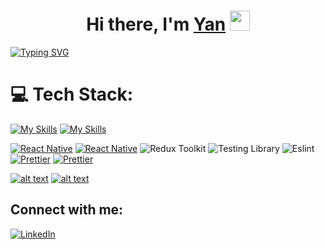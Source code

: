 <h1 align="center">Hi there, I'm <a href="https://www.linkedin.com/in/yan-yunitski-4a5216125/" target="_blank">Yan</a>
<img src="https://github.com/blackcater/blackcater/raw/main/images/Hi.gif" height="32"/></h1>

<a href="https://git.io/typing-svg"><img src="https://readme-typing-svg.demolab.com?font=Fira+Code&pause=1000&width=435&lines=JS, Bikes,+Vinyl,+Beer" alt="Typing SVG" /></a>

# 💻 Tech Stack:
[![My Skills](https://skillicons.dev/icons?i=js,ts,react,redux,materialui,styledcomponents,jest,nodejs,express,mongodb,html,css,sass,bootstrap,svg,jquery,vscode,git,github,gitlab,gulp,webpack,babel,npm,yarn,postman,codepen,figma,pr,ps,ae,apple,windows&perline=10&theme=dark)](https://skillicons.dev#gh-light-mode-only)
[![My Skills](https://skillicons.dev/icons?i=js,ts,react,redux,materialui,styledcomponents,jest,nodejs,express,mongodb,html,css,sass,bootstrap,svg,jquery,vscode,git,github,gitlab,gulp,webpack,babel,npm,yarn,postman,codepen,figma,pr,ps,ae,apple,windows&perline=10&theme=light)](https://skillicons.dev#gh-dark-mode-only)

<!--
![TypeScript](https://img.shields.io/badge/Typescript-007ACC.svg?style=flat-square&logo=typescript&logoColor=white)
![JavaScript](https://img.shields.io/badge/Javascript-323330.svg?style=flat-square&logo=javascript&logoColor=%23F7DF1E)
![CSS3](https://img.shields.io/badge/CSS3-1a6eb2.svg?style=flat-square&logo=css3&logoColor=white)
![HTML5](https://img.shields.io/badge/HTML5-E34F26.svg?style=flat-square&logo=html5&logoColor=white)
![React](https://img.shields.io/badge/React-20232a.svg?style=flat-square&logo=react&logoColor=%2361DAFB)
![Redux](https://img.shields.io/badge/Redux-593d88.svg?style=flat-square&logo=redux&logoColor=white)
![Jest](https://img.shields.io/badge/Jest-8e475b.svg?style=flat-square&logo=jest&logoColor=white)
![NodeJS](https://img.shields.io/badge/Node.js-6DA55F?style=flat-square&logo=node.js&logoColor=white)
![Express.js](https://img.shields.io/badge/Express.js-404d59.svg?style=flat-square&logo=express&logoColor=%2361DAFB)
![Webpack](https://img.shields.io/badge/Webpack-2b3a42.svg?style=flat-square&logo=webpack&logoColor=%2361DAFB)
![Babel](https://img.shields.io/badge/Babel-3b3c36.svg?style=flat-square&logo=babel&logoColor=%23f9dc3e)
![Bootstrap](https://img.shields.io/badge/Bootstrap-563D7C.svg?style=flat-square&logo=bootstrap&logoColor=white)
![jQuery](https://img.shields.io/badge/jQuery-0769ad.svg?style=flat-square&logo=jquery&logoColor=7acef4)
![Adobe Photoshop](https://img.shields.io/badge/Adobe_Photoshop-001d26.svg?style=flat-square&logo=adobephotoshop&logoColor=37c5ff)
![Adobe Lightroom](https://img.shields.io/badge/Adobe_Lightroom-17232d.svg?style=flat-square&logo=Adobe%20Lightroom&logoColor=aed1e8)
![Adobe After Effects](https://img.shields.io/badge/Adobe%20After%20Effects-9999FF.svg?style=flat-square&logo=Adobe%20After%20Effects&logoColor=white)
![Figma](https://img.shields.io/badge/Figma-F24E1E.svg?style=flat-square&logo=figma&logoColor=white)
![Styled Components](https://img.shields.io/badge/Styled_Components-DB7093?style=flat-square&logo=styled-components&logoColor=white)
![React Native](https://img.shields.io/badge/React_Native-20232a.svg?style=flat-square&logo=react&logoColor=%2361DAFB)
![Redux Toolkit](https://img.shields.io/badge/Redux_Toolkit-593d88.svg?style=flat-square&logo=redux&logoColor=white)
-->
[![React Native](https://img.shields.io/badge/React_Native-white.svg?style=flat-square&logo=react&logoColor=61DAFB)](https://reactnative.dev#gh-light-mode-only)
[![React Native](https://img.shields.io/badge/React_Native-rgba(0%2C0%2C0%2C0)?style=flat-square&logo=react&logoColor=61DAFB)](https://reactnative.dev#gh-dark-mode-only)
![Redux Toolkit](https://img.shields.io/badge/Redux_Toolkit-white.svg?style=flat-square&logo=redux&logoColor=%237247b7)
![Testing Library](https://img.shields.io/badge/Testing_Library-white.svg?style=flat-square&logo=testing-library&logoColor=c72626)
![Eslint](https://img.shields.io/badge/Eslint-white.svg?style=flat-square&logo=eslint&logoColor=%234830bc)
[![Prettier](https://img.shields.io/badge/Prettier-white.svg?style=flat-square&logo=prettier&logoColor=%23cb5b5b "Prettier")](https://prettier.io#gh-light-mode-only)
[![Prettier](https://img.shields.io/badge/Prettier-rgba(0%2C0%2C0%2C0)?style=flat-square&logo=prettier&logoColor=cb5b5b)](https://prettier.io#gh-dark-mode-only)


[![alt text](https://www.codewars.com/users/yanushok/badges/small?theme=light "Codewars")](https://www.codewars.com/users/yanushok/#gh-light-mode-only)
[![alt text](https://www.codewars.com/users/yanushok/badges/small?theme=dark "Codewars")](https://www.codewars.com/users/yanushok/#gh-dark-mode-only)

## Connect with me:
[![LinkedIn](https://skillicons.dev/icons?i=linkedin)](https://www.linkedin.com/in/yan-yunitski-4a5216125/)

<!--
[![LinkedIn](https://img.shields.io/badge/linkedin-0077B5.svg?&style=flat-square&logo=linkedin&logoColor=white)](https://www.linkedin.com/in/yan-yunitski-4a5216125/){:target="_blank"}
-->

<!--
**yanushok/yanushok** is a ✨ _special_ ✨ repository because its `README.md` (this file) appears on your GitHub profile.

Here are some ideas to get you started:

- 🔭 I’m currently working on ...
- 🌱 I’m currently learning ...
- 👯 I’m looking to collaborate on ...
- 🤔 I’m looking for help with ...
- 💬 Ask me about ...
- 📫 How to reach me: ...
- 😄 Pronouns: ...
- ⚡ Fun fact: ...
-->

